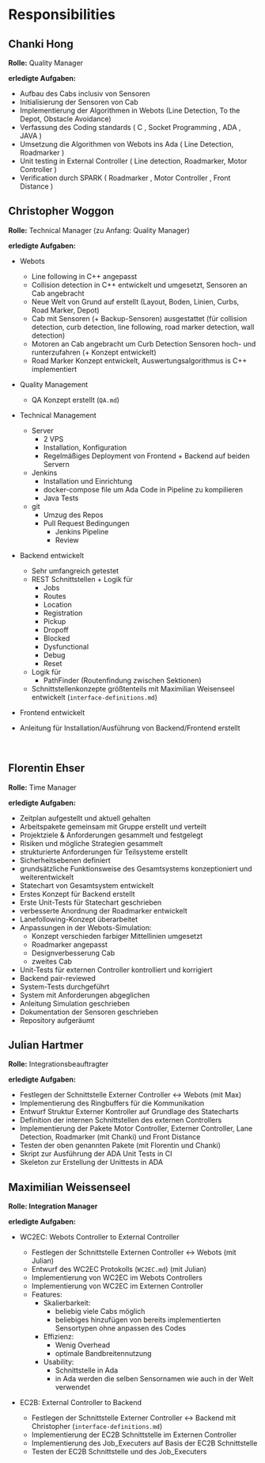 # Responsibilities

## Chanki Hong

**Rolle:** Quality Manager

**erledigte Aufgaben:** 

- Aufbau des Cabs inclusiv von Sensoren
- Initialisierung der Sensoren von Cab
- Implementierung der Algorithmen in Webots 
  (Line Detection, To the Depot, Obstacle Avoidance)
- Verfassung des Coding standards
  ( C , Socket Programming , ADA , JAVA )
- Umsetzung die Algorithmen von Webots ins Ada
  ( Line Detection, Roadmarker )
- Unit testing in External Controller
  ( Line detection, Roadmarker, Motor Controller )
- Verification durch SPARK
  ( Roadmarker , Motor Controller , Front Distance )

## Christopher Woggon

**Rolle:** Technical Manager (zu Anfang: Quality Manager)

**erledigte Aufgaben:** 

- Webots
    - Line following in C++ angepasst
    - Collision detection in C++ entwickelt und umgesetzt, Sensoren an Cab angebracht
    - Neue Welt von Grund auf erstellt (Layout, Boden, Linien, Curbs, Road Marker, Depot)
    - Cab mit Sensoren (+ Backup-Sensoren) ausgestattet (für collision detection, curb detection, line following, road marker detection, wall detection)
    - Motoren an Cab angebracht um Curb Detection Sensoren hoch- und runterzufahren (+ Konzept entwickelt)
    - Road Marker Konzept entwickelt, Auswertungsalgorithmus is C++ implementiert
- Quality Management
  
    - QA Konzept erstellt (`QA.md`)
- Technical Management
    - Server
        - 2 VPS
        - Installation, Konfiguration
        - Regelmäßiges Deployment von Frontend + Backend auf beiden Servern
    - Jenkins
        - Installation und Einrichtung
        - docker-compose file um Ada Code in Pipeline zu kompilieren
        - Java Tests
    - git
        - Umzug des Repos
        - Pull Request Bedingungen
            - Jenkins Pipeline
            - Review
- Backend entwickelt
    - Sehr umfangreich getestet
    - REST Schnittstellen + Logik für
        - Jobs
        - Routes
        - Location
        - Registration
        - Pickup
        - Dropoff
        - Blocked
        - Dysfunctional
        - Debug
        - Reset
    - Logik für
        - PathFinder (Routenfindung zwischen Sektionen)
    - Schnittstellenkonzepte größtenteils mit Maximilian Weisenseel entwickelt (`interface-definitions.md`)
- Frontend entwickelt
- Anleitung für Installation/Ausführung von Backend/Frontend erstellt

  ​      

## Florentin Ehser

**Rolle:** Time Manager

**erledigte Aufgaben:** 

- Zeitplan aufgestellt und aktuell gehalten
- Arbeitspakete gemeinsam mit Gruppe erstellt und verteilt
- Projektziele & Anforderungen gesammelt und festgelegt
- Risiken und mögliche Strategien gesammelt
- strukturierte Anforderungen für Teilsysteme erstellt
- Sicherheitsebenen definiert
- grundsätzliche Funktionsweise des Gesamtsystems konzeptioniert und weiterentwickelt
- Statechart von Gesamtsystem entwickelt
- Erstes Konzept für Backend erstellt
- Erste Unit-Tests für Statechart geschrieben
- verbesserte Anordnung der Roadmarker entwickelt
- Lanefollowing-Konzept überarbeitet
- Anpassungen in der Webots-Simulation:
  - Konzept verschieden farbiger Mittellinien umgesetzt
  - Roadmarker angepasst
  - Designverbesserung Cab
  - zweites Cab
- Unit-Tests für externen Controller kontrolliert und korrigiert
- Backend pair-reviewed
- System-Tests durchgeführt
- System mit Anforderungen abgeglichen
- Anleitung Simulation geschrieben
- Dokumentation der Sensoren geschrieben
- Repository aufgeräumt

## Julian Hartmer

**Rolle:** Integrationsbeauftragter

**erledigte Aufgaben:** 

- Festlegen der Schnittstelle Externer Controller <-> Webots (mit Max)
- Implementierung des Ringbuffers für die Kommunikation
- Entwurf Struktur Externer Kontroller auf Grundlage des Statecharts
- Definition der internen Schnittstellen des externen Controllers
- Implementierung der Pakete Motor Controller, Externer Controller, Lane Detection, Roadmarker (mit Chanki) und Front Distance
- Testen der oben genannten Pakete (mit Florentin und Chanki)
- Skript zur Ausführung der ADA Unit Tests in CI
- Skeleton zur Erstellung der Unittests in ADA

## Maximilian Weissenseel

**Rolle: Integration Manager** 

**erledigte Aufgaben:**
- WC2EC: Webots Controller to External Controller
    - Festlegen der Schnittstelle Externen Controller <-> Webots (mit Julian)
    - Entwurf des WC2EC Protokolls (`WC2EC.md`) (mit Julian)
    - Implementierung von WC2EC im Webots Controllers
    - Implementierung von WC2EC im Externen Controller
    - Features: 
        - Skalierbarkeit:
            - beliebig viele Cabs möglich 
            - beliebiges hinzufügen von bereits implementierten Sensortypen ohne anpassen des Codes
        - Effizienz: 
            - Wenig Overhead
            - optimale Bandbreitennutzung
        - Usability:
            - Schnittstelle in Ada
            - in Ada werden die selben Sensornamen wie auch in der Welt verwendet
    
- EC2B: External Controller to Backend
    - Festlegen der Schnittstelle Externer Controller <-> Backend mit Christopher (`interface-definitions.md`)
    - Implementierung der EC2B Schnittstelle im Externen Controller
    - Implementierung des Job_Executers auf Basis der EC2B Schnittstelle
    - Testen der EC2B Schnittstelle und des Job_Executers   
